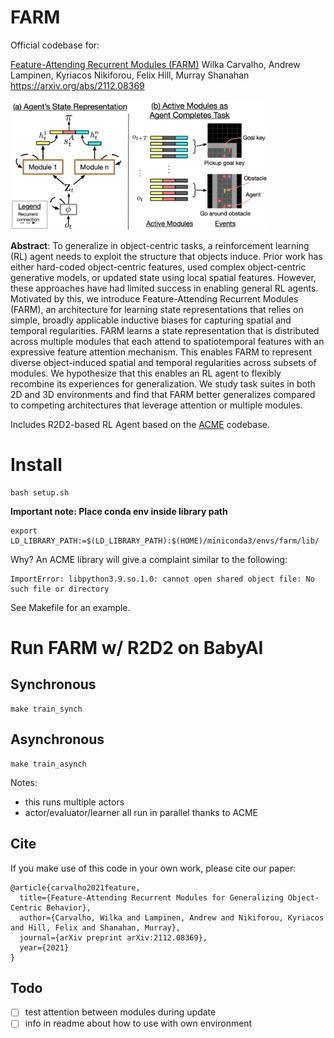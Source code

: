 # FARM
Official codebase for:

[Feature-Attending Recurrent Modules (FARM)](https://arxiv.org/abs/2112.08369?context=cs.AI)
Wilka Carvalho, Andrew Lampinen, Kyriacos Nikiforou, Felix Hill, Murray Shanahan
https://arxiv.org/abs/2112.08369

<img src="images/architecture-intro.png" alt="FARM" style="zoom:40%;" />

**Abstract**: To generalize in object-centric tasks, a reinforcement learning (RL) agent needs to exploit the structure that objects induce. Prior work has either hard-coded object-centric features, used complex object-centric generative models, or updated state using local spatial features. However, these approaches have had limited success in enabling general RL agents. Motivated by this, we introduce Feature-Attending Recurrent Modules (FARM), an architecture for learning state representations that relies on simple, broadly applicable inductive biases for capturing spatial and temporal regularities. FARM learns a state representation that is distributed across multiple modules that each attend to spatiotemporal features with an expressive feature attention mechanism. This enables FARM to represent diverse object-induced spatial and temporal regularities across subsets of modules. We hypothesize that this enables an RL agent to flexibly recombine its experiences for generalization. We study task suites in both 2D and 3D environments and find that FARM better generalizes compared to competing architectures that leverage attention or multiple modules.

Includes R2D2-based RL Agent based on the [ACME](https://github.com/deepmind/acme) codebase.

# Install
```
bash setup.sh
```
**Important note: Place conda env inside library path**
```
export LD_LIBRARY_PATH:=$(LD_LIBRARY_PATH):$(HOME)/miniconda3/envs/farm/lib/
```
Why? An ACME library will give a complaint similar to the following:
```
ImportError: libpython3.9.so.1.0: cannot open shared object file: No such file or directory
```

See Makefile for an example.

# Run FARM w/ R2D2 on BabyAI

## Synchronous
```
make train_synch
```


## Asynchronous
```
make train_asynch
```

Notes:
- this runs multiple actors
- actor/evaluator/learner all run in parallel thanks to ACME



## Cite

If you make use of this code in your own work, please cite our paper:

```
@article{carvalho2021feature,
  title={Feature-Attending Recurrent Modules for Generalizing Object-Centric Behavior},
  author={Carvalho, Wilka and Lampinen, Andrew and Nikiforou, Kyriacos and Hill, Felix and Shanahan, Murray},
  journal={arXiv preprint arXiv:2112.08369},
  year={2021}
}
```



## Todo
- [ ] test attention between modules during update
- [ ] info in readme about how to use with own environment
